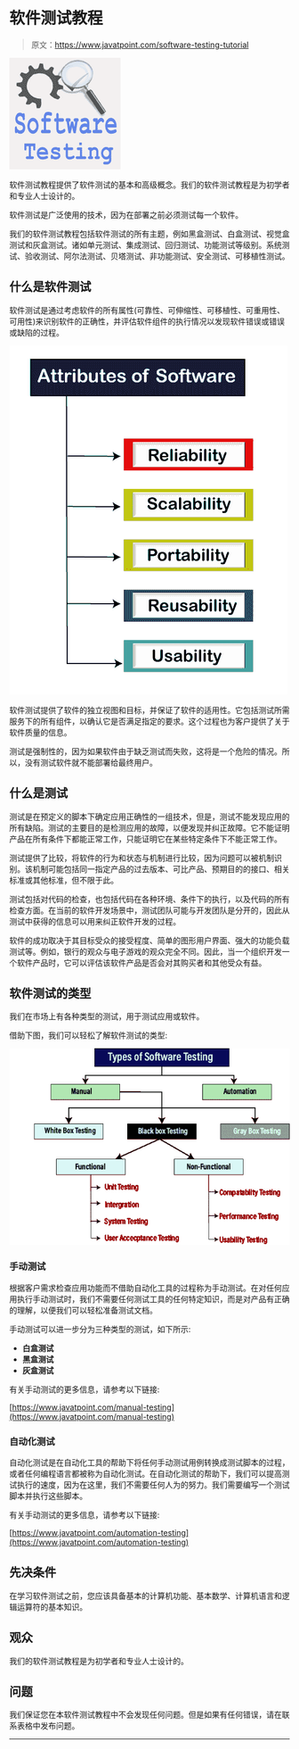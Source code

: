 # 软件测试教程

> 原文：<https://www.javatpoint.com/software-testing-tutorial>

![Software Testing Tutorial](img/5e63c65a1802ca1fff48caed06d8c701.png)

软件测试教程提供了软件测试的基本和高级概念。我们的软件测试教程是为初学者和专业人士设计的。

软件测试是广泛使用的技术，因为在部署之前必须测试每一个软件。

我们的软件测试教程包括软件测试的所有主题，例如黑盒测试、白盒测试、视觉盒测试和灰盒测试。诸如单元测试、集成测试、回归测试、功能测试等级别。系统测试、验收测试、阿尔法测试、贝塔测试、非功能测试、安全测试、可移植性测试。

## 什么是软件测试

软件测试是通过考虑软件的所有属性(可靠性、可伸缩性、可移植性、可重用性、可用性)来识别软件的正确性，并评估软件组件的执行情况以发现软件错误或错误或缺陷的过程。

![Software Testing](img/16a7aaf7be221a55e9d1c9ed08bea2f1.png)

软件测试提供了软件的独立视图和目标，并保证了软件的适用性。它包括测试所需服务下的所有组件，以确认它是否满足指定的要求。这个过程也为客户提供了关于软件质量的信息。

测试是强制性的，因为如果软件由于缺乏测试而失败，这将是一个危险的情况。所以，没有测试软件就不能部署给最终用户。

## 什么是测试

测试是在预定义的脚本下确定应用正确性的一组技术，但是，测试不能发现应用的所有缺陷。测试的主要目的是检测应用的故障，以便发现并纠正故障。它不能证明产品在所有条件下都能正常工作，只能证明它在某些特定条件下不能正常工作。

测试提供了比较，将软件的行为和状态与机制进行比较，因为问题可以被机制识别。该机制可能包括同一指定产品的过去版本、可比产品、预期目的的接口、相关标准或其他标准，但不限于此。

测试包括对代码的检查，也包括代码在各种环境、条件下的执行，以及代码的所有检查方面。在当前的软件开发场景中，测试团队可能与开发团队是分开的，因此从测试中获得的信息可以用来纠正软件开发的过程。

软件的成功取决于其目标受众的接受程度、简单的图形用户界面、强大的功能负载测试等。例如，银行的观众与电子游戏的观众完全不同。因此，当一个组织开发一个软件产品时，它可以评估该软件产品是否会对其购买者和其他受众有益。

## 软件测试的类型

我们在市场上有各种类型的测试，用于测试应用或软件。

借助下图，我们可以轻松了解软件测试的类型:

![Software Testing](img/2af91c10cad4d28708071218ff2f3a6f.png)

### 手动测试

根据客户需求检查应用功能而不借助自动化工具的过程称为手动测试。在对任何应用执行手动测试时，我们不需要任何测试工具的任何特定知识，而是对产品有正确的理解，以便我们可以轻松准备测试文档。

手动测试可以进一步分为三种类型的测试，如下所示:

*   **白盒测试**
*   **黑盒测试**
*   **灰盒测试**

有关手动测试的更多信息，请参考以下链接:

[https://www.javatpoint.com/manual-testing](https://www.javatpoint.com/manual-testing)

### 自动化测试

自动化测试是在自动化工具的帮助下将任何手动测试用例转换成测试脚本的过程，或者任何编程语言都被称为自动化测试。在自动化测试的帮助下，我们可以提高测试执行的速度，因为在这里，我们不需要任何人为的努力。我们需要编写一个测试脚本并执行这些脚本。

有关手动测试的更多信息，请参考以下链接:

[https://www.javatpoint.com/automation-testing](https://www.javatpoint.com/automation-testing)

## 先决条件

在学习软件测试之前，您应该具备基本的计算机功能、基本数学、计算机语言和逻辑运算符的基本知识。

## 观众

我们的软件测试教程是为初学者和专业人士设计的。

## 问题

我们保证您在本软件测试教程中不会发现任何问题。但是如果有任何错误，请在联系表格中发布问题。

* * *